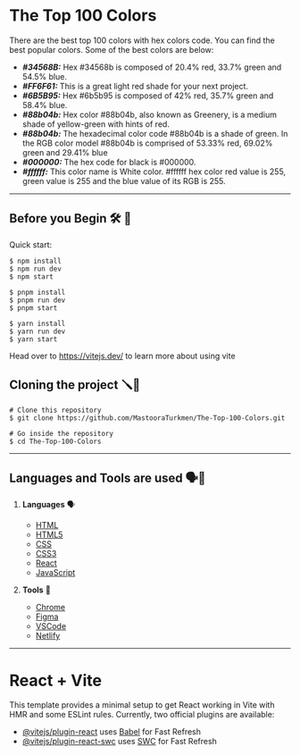 # The Top 100 Colors

There are the best top 100 colors with hex colors code. You can find the best popular colors.
Some of the best colors are below:

+ ***#34568B:*** Hex #34568b is composed of 20.4% red, 33.7% green and 54.5% blue. 
+ ***#FF6F61:*** This is a great light red shade for your next project.
+ ***#6B5B95:*** Hex #6b5b95 is composed of 42% red, 35.7% green and 58.4% blue.
+ ***#88b04b:*** Hex color #88b04b, also known as Greenery, is a medium shade of yellow-green with hints of red. 
+ ***#88b04b:*** The hexadecimal color code #88b04b is a shade of green. In the RGB color model #88b04b is comprised of 
                 53.33%  red, 69.02% green and 29.41% blue
+ ***#000000:*** The hex code for black is #000000.
+ ***#ffffff:*** This color name is White color. #ffffff hex color red value is 255, green value is 255 and the blue 
                 value of its RGB is 255.


-----


## Before you Begin 🛠 🔨

Quick start:

```
$ npm install
$ npm run dev
$ npm start
```

```
$ pnpm install
$ pnpm run dev
$ pnpm start
```

```
$ yarn install
$ yarn run dev
$ yarn start
```


Head over to https://vitejs.dev/ to learn more about using vite


## Cloning the project 🪛🔨

```
# Clone this repository
$ git clone https://github.com/MastooraTurkmen/The-Top-100-Colors.git

# Go inside the repository
$ cd The-Top-100-Colors
```


------


## Languages and Tools are used 🗣️🔧
 
1. **Languages** 🗣️
    + [HTML](https://github.com/topics/html)
    + [HTML5](https://github.com/topics/html5)
    + [CSS](https://github.com/topics/css)
    + [CSS3](https://github.com/topics/css3)
    + [React](https://github.com/topics/react)
    + [JavaScript](https://github.com/topics/javascript)

2. **Tools** 🔧
    + [Chrome](https://github.com/topics/chrome)
    + [Figma](https://github.com/topics/figma)
    + [VSCode](https://github.com/topics/vscode)
    + [Netlify](https://github.com/topics/netlify)



------


# React + Vite

This template provides a minimal setup to get React working in Vite with HMR and some ESLint rules.
Currently, two official plugins are available:

- [@vitejs/plugin-react](https://github.com/vitejs/vite-plugin-react/blob/main/packages/plugin-react/README.md) uses [Babel](https://babeljs.io/) for Fast Refresh
- [@vitejs/plugin-react-swc](https://github.com/vitejs/vite-plugin-react-swc) uses [SWC](https://swc.rs/) for Fast Refresh
